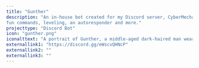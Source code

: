 ```yaml
---
title: "Gunther"
description: "An in-house bot created for my Discord server, CyberMechanics Guild. Includes various features including
fun commands, leveling, an autoresponder and more."
projecttype: "Discord Bot"
icon: "gunther.png"
iconalttext: "A portrait of Gunther, a middle-aged dark-haired man wearing a white undershirt and a metal apron."
externallink1: "https://discord.gg/eWscvQHNcP"
externallink2: ""
externallink3: ""
---
```

